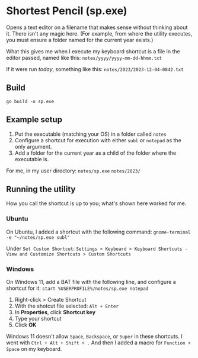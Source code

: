 # Shortest Pencil (sp.exe)

Opens a text editor on a filename that makes sense without thinking about it.
There isn't any magic here. (For example, from where the utility executes, you must ensure a folder named for the current year exists.)

What this gives me when I execute my keyboard shortcut is a file in the editor passed, named like this:
`notes/yyyy/yyyy-mm-dd-hhmm.txt`

If it were run *today*, something like this:
`notes/2023/2023-12-04-0842.txt`

## Build

`go build -o sp.exe`

## Example setup

1. Put the executable (matching your OS) in a folder called `notes`
1. Configure a shortcut for execution with either `subl` or `notepad` as the only argument.
1. Add a folder for the current year as a child of the folder where the executable is.

For me, in my user directory:
`notes/sp.exe`
`notes/2023/`

## Running the utility

How you call the shortcut is up to you; what's shown here worked for me.

### Ubuntu

On Ubuntu, I added a shortcut with the following command:
`gnome-terminal -e "~/notes/sp.exe subl"`

Under `Set Custom Shortcut`:
`Settings > Keyboard > Keyboard Shortcuts - View and Customize Shortcuts > Custom Shortcuts`

### Windows

On Windows 11, add a BAT file with the following line, and configure a shortcut for it:
`start %USERPROFILE%/notes/sp.exe notepad`

1. Right-click > Create Shortcut
1. With the shotcut file selected: `Alt + Enter`
1. In **Properties**, click **Shortcut key**
1. Type your shortcut
1. Click **OK**

Windows 11 doesn't allow `Space`, `Backspace`, or `Super` in these shortcuts. I went with `Ctrl + Alt + Shift + .` And then I added a macro for `Function + Space` on my keyboard.
